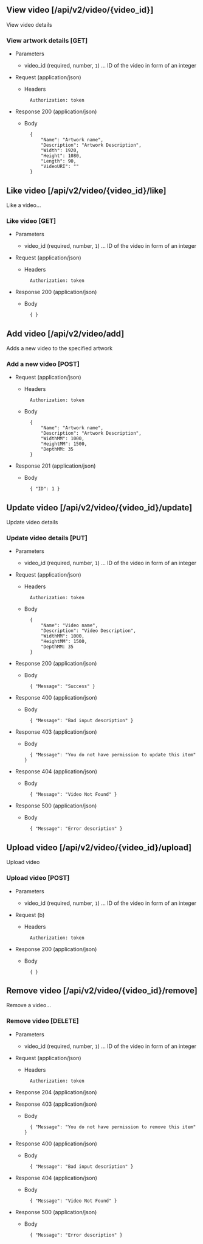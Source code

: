 ﻿
## View video [/api/v2/video/{video_id}]

View video details

### View artwork details [GET]

+ Parameters

    + video_id (required, number, `1`) ... ID of the video in form of an integer
    
+ Request (application/json)

    + Headers
    
            Authorization: token
            
+ Response 200 (application/json)

    + Body
    
            {
                "Name": "Artwork name",
                "Description": "Artwork Description",
                "Width": 1920,
                "Height": 1080,
                "Length": 90,
                "VideoURI": ""
            }
    

## Like video [/api/v2/video/{video_id}/like]

Like a video...
    
### Like video [GET]

+ Parameters

    + video_id (required, number, `1`) ... ID of the video in form of an integer

+ Request (application/json)

    + Headers
    
            Authorization: token
            
+ Response 200 (application/json)

    + Body
    
            { }
    
    

## Add video [/api/v2/video/add]

Adds a new video to the specified artwork

### Add a new video [POST]

+ Request (application/json)

    + Headers
    
            Authorization: token
            
    + Body
    
            {
                "Name": "Artwork name",
                "Description": "Artwork Description",
                "WidthMM": 1000,
                "HeightMM": 1500,
                "DepthMM: 35
            }
            
+ Response 201 (application/json)

    + Body
    
            { "ID": 1 }
    
    
## Update video [/api/v2/video/{video_id}/update]

Update video details

### Update video details [PUT]

+ Parameters

    + video_id (required, number, `1`) ... ID of the video in form of an integer
    
+ Request (application/json)

    + Headers
    
            Authorization: token
            
    + Body
    
            {
                "Name": "Video name",
                "Description": "Video Description",
                "WidthMM": 1000,
                "HeightMM": 1500,
                "DepthMM: 35
            }
            
            
+ Response 200 (application/json)

    + Body
    
            { "Message": "Success" }
            
+ Response 400 (application/json)

    + Body
    
            { "Message": "Bad input description" }

+ Response 403 (application/json)

    + Body
    
            { "Message": "You do not have permission to update this item" }

+ Response 404 (application/json)

    + Body
    
            { "Message": "Video Not Found" }

+ Response 500 (application/json)

    + Body
    
            { "Message": "Error description" }
            
    
## Upload video [/api/v2/video/{video_id}/upload]

Upload video

### Upload video [POST]

+ Parameters

    + video_id (required, number, `1`) ... ID of the video in form of an integer
    
    
+ Request (b)

    + Headers
    
            Authorization: token
            
            
+ Response 200 (application/json)

    + Body
    
            { }
            
    
## Remove video [/api/v2/video/{video_id}/remove]

Remove a video...

### Remove video [DELETE]

+ Parameters

    + video_id (required, number, `1`) ... ID of the video in form of an integer

+ Request (application/json)

    + Headers
    
            Authorization: token
    
+ Response 204 (application/json)


+ Response 403 (application/json)

    + Body
    
            { "Message": "You do not have permission to remove this item" }
            
+ Response 400 (application/json)

    + Body
    
            { "Message": "Bad input description" }

+ Response 404 (application/json)

    + Body
    
            { "Message": "Video Not Found" }

+ Response 500 (application/json)

    + Body
    
            { "Message": "Error description" }
            